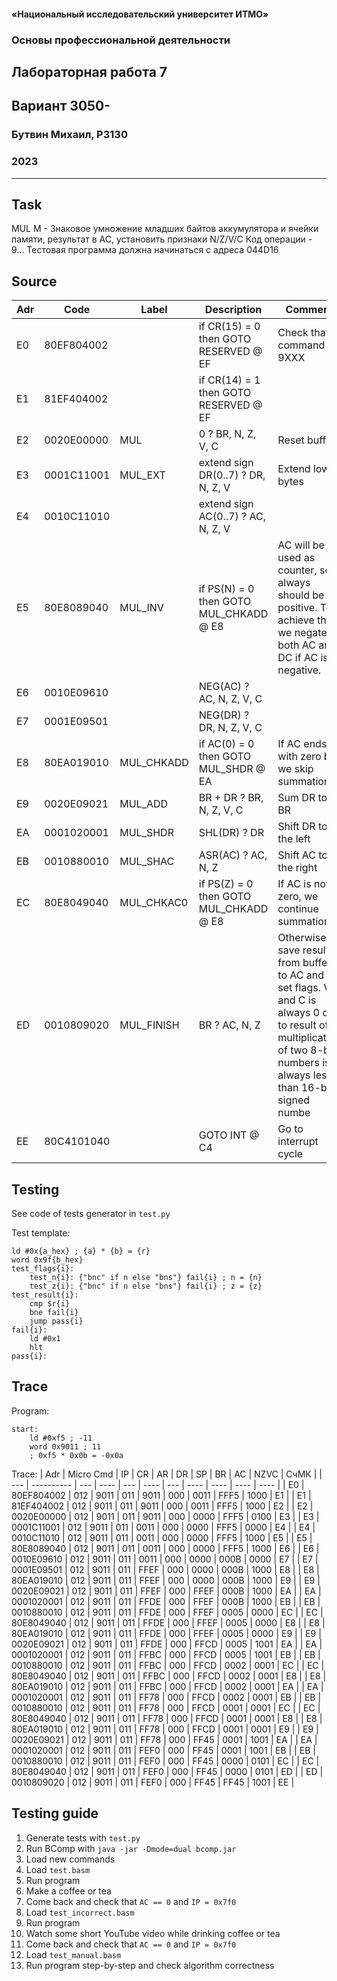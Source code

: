 #### «Национальный исследовательский университет ИТМО»
### Основы профессиональной деятельности
## Лабораторная работа 7
## Вариант 3050-
### Бутвин Михаил, P3130
###  2023

<div style="clear: both; page-break-after: always;"></div>

-------

## Task

MUL М - Знаковое умножение младших байтов аккумулятора и ячейки памяти, результат в AC, установить признаки N/Z/V/C
Код операции - 9...
Тестовая программа должна начинаться с адреса 044D16

## Source

| Adr | Code       | Label      | Description                            | Comment                                                                                                                                                                    |
| --- | ---------- | ---------- | -------------------------------------- | -------------------------------------------------------------------------------------------------------------------------------------------------------------------------- |
| E0  | 80EF804002 |            | if CR(15) = 0 then GOTO RESERVED @ EF  | Check that command is 9XXX                                                                                                                                                 |
| E1  | 81EF404002 |            | if CR(14) = 1 then GOTO RESERVED @ EF  |
| E2  | 0020E00000 | MUL        | 0 ? BR, N, Z, V, C                     | Reset buffer                                                                                                                                                               |
| E3  | 0001C11001 | MUL_EXT    | extend sign DR(0..7) ? DR, N, Z, V     | Extend low bytes                                                                                                                                                           |
| E4  | 0010C11010 |            | extend sign AC(0..7) ? AC, N, Z, V     |
| E5  | 80E8089040 | MUL_INV    | if PS(N) = 0 then GOTO MUL_CHKADD @ E8 | AC will be used as counter, so it always should be positive. To achieve this, we negate both AC and DC if AC is negative.                                                  |
| E6  | 0010E09610 |            | NEG(AC) ? AC, N, Z, V, C               |
| E7  | 0001E09501 |            | NEG(DR) ? DR, N, Z, V, C               |
| E8  | 80EA019010 | MUL_CHKADD | if AC(0) = 0 then GOTO MUL_SHDR @ EA   | If AC ends with zero bit, we skip summation                                                                                                                                |
| E9  | 0020E09021 | MUL_ADD    | BR + DR ? BR, N, Z, V, C               | Sum DR to BR                                                                                                                                                               |
| EA  | 0001020001 | MUL_SHDR   | SHL(DR) ? DR                           | Shift DR to the left                                                                                                                                                       |
| EB  | 0010880010 | MUL_SHAC   | ASR(AC) ? AC, N, Z                     | Shift AC to the right                                                                                                                                                      |
| EC  | 80E8049040 | MUL_CHKAC0 | if PS(Z) = 0 then GOTO MUL_CHKADD @ E8 | If AC is not zero, we continue summation                                                                                                                                   |
| ED  | 0010809020 | MUL_FINISH | BR ? AC, N, Z                          | Otherwise, save result from buffer to AC and set flags. V and C is always 0 due to result of a multiplication of two 8-bit numbers is always less than 16-bit signed numbe |
| EE  | 80C4101040 |            | GOTO INT @ C4                          | Go to interrupt cycle                                                                                                                                                      |

## Testing

See code of tests generator in `test.py`

Test template:
```basm
ld #0x{a_hex} ; {a} * {b} = {r}
word 0x9f{b_hex}
test_flags{i}:
    test_n{i}: {"bnc" if n else "bns"} fail{i} ; n = {n}
    test_z{i}: {"bnc" if n else "bns"} fail{i} ; z = {z}
test_result{i}:
    cmp $r{i}
    bne fail{i}
    jump pass{i}
fail{i}:
    ld #0x1
    hlt
pass{i}:
```


## Trace

Program:
```basm
start:
    ld #0xf5 ; -11
    word 0x9011 ; 11
    ; 0xf5 * 0x0b = -0x0a
```

Trace:
| Adr | Micro Cmd  | IP  | CR   | AR  | DR   | SP  | BR   | AC   | NZVC | СчМК |
| --- | ---------- | --- | ---- | --- | ---- | --- | ---- | ---- | ---- | ---- |
| E0  | 80EF804002 | 012 | 9011 | 011 | 9011 | 000 | 0011 | FFF5 | 1000 | E1   |
| E1  | 81EF404002 | 012 | 9011 | 011 | 9011 | 000 | 0011 | FFF5 | 1000 | E2   |
| E2  | 0020E00000 | 012 | 9011 | 011 | 9011 | 000 | 0000 | FFF5 | 0100 | E3   |
| E3  | 0001C11001 | 012 | 9011 | 011 | 0011 | 000 | 0000 | FFF5 | 0000 | E4   |
| E4  | 0010C11010 | 012 | 9011 | 011 | 0011 | 000 | 0000 | FFF5 | 1000 | E5   |
| E5  | 80E8089040 | 012 | 9011 | 011 | 0011 | 000 | 0000 | FFF5 | 1000 | E6   |
| E6  | 0010E09610 | 012 | 9011 | 011 | 0011 | 000 | 0000 | 000B | 0000 | E7   |
| E7  | 0001E09501 | 012 | 9011 | 011 | FFEF | 000 | 0000 | 000B | 1000 | E8   |
| E8  | 80EA019010 | 012 | 9011 | 011 | FFEF | 000 | 0000 | 000B | 1000 | E9   |
| E9  | 0020E09021 | 012 | 9011 | 011 | FFEF | 000 | FFEF | 000B | 1000 | EA   |
| EA  | 0001020001 | 012 | 9011 | 011 | FFDE | 000 | FFEF | 000B | 1000 | EB   |
| EB  | 0010880010 | 012 | 9011 | 011 | FFDE | 000 | FFEF | 0005 | 0000 | EC   |
| EC  | 80E8049040 | 012 | 9011 | 011 | FFDE | 000 | FFEF | 0005 | 0000 | E8   |
| E8  | 80EA019010 | 012 | 9011 | 011 | FFDE | 000 | FFEF | 0005 | 0000 | E9   |
| E9  | 0020E09021 | 012 | 9011 | 011 | FFDE | 000 | FFCD | 0005 | 1001 | EA   |
| EA  | 0001020001 | 012 | 9011 | 011 | FFBC | 000 | FFCD | 0005 | 1001 | EB   |
| EB  | 0010880010 | 012 | 9011 | 011 | FFBC | 000 | FFCD | 0002 | 0001 | EC   |
| EC  | 80E8049040 | 012 | 9011 | 011 | FFBC | 000 | FFCD | 0002 | 0001 | E8   |
| E8  | 80EA019010 | 012 | 9011 | 011 | FFBC | 000 | FFCD | 0002 | 0001 | EA   |
| EA  | 0001020001 | 012 | 9011 | 011 | FF78 | 000 | FFCD | 0002 | 0001 | EB   |
| EB  | 0010880010 | 012 | 9011 | 011 | FF78 | 000 | FFCD | 0001 | 0001 | EC   |
| EC  | 80E8049040 | 012 | 9011 | 011 | FF78 | 000 | FFCD | 0001 | 0001 | E8   |
| E8  | 80EA019010 | 012 | 9011 | 011 | FF78 | 000 | FFCD | 0001 | 0001 | E9   |
| E9  | 0020E09021 | 012 | 9011 | 011 | FF78 | 000 | FF45 | 0001 | 1001 | EA   |
| EA  | 0001020001 | 012 | 9011 | 011 | FEF0 | 000 | FF45 | 0001 | 1001 | EB   |
| EB  | 0010880010 | 012 | 9011 | 011 | FEF0 | 000 | FF45 | 0000 | 0101 | EC   |
| EC  | 80E8049040 | 012 | 9011 | 011 | FEF0 | 000 | FF45 | 0000 | 0101 | ED   |
| ED  | 0010809020 | 012 | 9011 | 011 | FEF0 | 000 | FF45 | FF45 | 1001 | EE   |

## Testing guide

1. Generate tests with `test.py`
2. Run BComp with `java -jar -Dmode=dual bcomp.jar`
3. Load new commands
4. Load `test.basm`
5. Run program
6. Make a coffee or tea
7. Come back and check that `AC == 0` and `IP = 0x7f0`
8. Load `test_incorrect.basm`
9. Run program
10. Watch some short YouTube video while drinking coffee or tea
11. Come back and check that `AC == 0` and `IP = 0x7f0`
12. Load `test_manual.basm`
13. Run program step-by-step and check algorithm correctness
